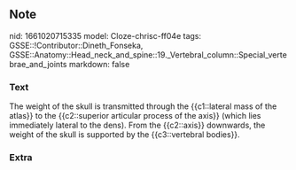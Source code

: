 ## Note
nid: 1661020715335
model: Cloze-chrisc-ff04e
tags: GSSE::!Contributor::Dineth_Fonseka, GSSE::Anatomy::Head_neck_and_spine::19._Vertebral_column::Special_vertebrae_and_joints
markdown: false

### Text
<div>
  The weight of the skull is transmitted through the {{c1::lateral
  mass of the atlas}} to the {{c2::superior articular process of
  the axis}} (which lies immediately lateral to the dens). From the
  {{c2::axis}} downwards, the weight of the skull is supported by
  the {{c3::vertebral bodies}}.
</div>

### Extra

